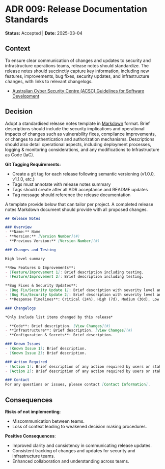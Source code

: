 # ADR 009: Release Documentation Standards

**Status:** Accepted | **Date:** 2025-03-04

## Context

To ensure clear communication of changes and updates to security and
infrastructure operations teams, release notes should standardize. The
release notes should succinctly capture key information, including new
features, improvements, bug fixes, security updates, and infrastructure
changes, with links to relevant changelogs.

- [Australian Cyber Security Centre (ACSC) Guidelines for Software
  Development](https://www.cyber.gov.au/resources-business-and-government/essential-cyber-security/ism/cyber-security-guidelines/guidelines-software-development)

## Decision

Adopt a standardised release notes template in
[Markdown](https://docs.github.com/en/get-started/writing-on-github/getting-started-with-writing-and-formatting-on-github/basic-writing-and-formatting-syntax)
format. Brief descriptions should include the security implications and
operational impacts of changes such as vulnerability fixes, compliance
improvements, or changes to authentication and authorization mechanisms.
Descriptions should also detail operational aspects, including
deployment processes, logging & monitoring considerations, and any
modifications to Infrastructure as Code (IaC).

**Git Tagging Requirements:**

- Create a git tag for each release following semantic versioning
  (v1.0.0, v1.1.0, etc.)
- Tags must annotate with release notes summary
- Tags should create after all ADR acceptance and README updates
- Tag message should reference the release documentation

A template provide below that can tailor per project. A completed
release notes Markdown document should provide with all proposed
changes.

``` markdown
## Release Notes

### Overview
- **Name:** Name
- **Version:** [Version Number](#)
- **Previous Version:** [Version Number](#)

### Changes and Testing

High level summary

**New Features & Improvements**:
- [Feature/Improvement 1]: Brief description including testing.
- [Feature/Improvement 2]: Brief description including testing.

**Bug Fixes & Security Updates**:
- [Bug Fix/Security Update 1]: Brief description with severity level and response timeline.
- [Bug Fix/Security Update 2]: Brief description with severity level and response timeline.
- **Response Timelines**: Critical (24h), High (7d), Medium (30d), Low (90d)

### Changelogs

*Only include list items changed by this release*

- **Code**: Brief description. [View Changes](#)
- **Infrastructure**: Brief description. [View Changes](#)
- **Configuration & Secrets**: Brief description.

### Known Issues
- [Known Issue 1]: Brief description.
- [Known Issue 2]: Brief description.

### Action Required
- [Action 1]: Brief description of any action required by users or stakeholders.
- [Action 2]: Brief description of any action required by users or stakeholders.

### Contact
For any questions or issues, please contact [Contact Information].
```

## Consequences

**Risks of not implementing**:

- Miscommunication between teams.
- Loss of context leading to weakened decision making procedures.

**Positive Consequences**:

- Improved clarity and consistency in communicating release updates.
- Consistent tracking of changes and updates for security and
  infrastructure teams.
- Enhanced collaboration and understanding across teams.

